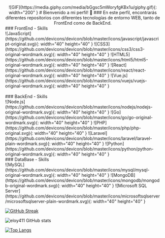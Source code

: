 <div id="header" align="center">
    ![GIF](https://media.giphy.com/media/bGgsc5mWoryfgKBx1u/giphy.gif){: width="200" }
    # Bienvenido a mi perfil! 👾
    ### En este perfil, encontrarás diferentes repositorios con diferentes tecnologías de entorno WEB,
    tanto de FrontEnd como de BackEnd.
</div>

<div align="left">
    ### FrontEnd - Skills
    <div>
        ![JavaScript](https://github.com/devicons/devicon/blob/master/icons/javascript/javascript-original.svg){: width="40" height="40" }
        ![CSS3](https://github.com/devicons/devicon/blob/master/icons/css3/css3-original-wordmark.svg){: width="40" height="40" }
        ![HTML5](https://github.com/devicons/devicon/blob/master/icons/html5/html5-original-wordmark.svg){: width="40" height="40" }
        ![React](https://github.com/devicons/devicon/blob/master/icons/react/react-original-wordmark.svg){: width="40" height="40" }
        ![Vue.js](https://github.com/devicons/devicon/blob/master/icons/vuejs/vuejs-original-wordmark.svg){: width="40" height="40" }
    </div>
</div>

<br>

<div align="left">
    ### BackEnd - Skills
    <div>
        ![Node.js](https://github.com/devicons/devicon/blob/master/icons/nodejs/nodejs-original-wordmark.svg){: width="40" height="40" }
        ![Go](https://github.com/devicons/devicon/blob/master/icons/go/go-original-wordmark.svg){: width="40" height="40" }
        ![PHP](https://github.com/devicons/devicon/blob/master/icons/php/php-original.svg){: width="40" height="40" }
        ![Laravel](https://github.com/devicons/devicon/blob/master/icons/laravel/laravel-plain-wordmark.svg){: width="40" height="40" }
        ![Python](https://github.com/devicons/devicon/blob/master/icons/python/python-original-wordmark.svg){: width="40" height="40" }
    </div>
</div>

<div align="left">
    ### DataBase - Skills
    <div>
        ![MySQL](https://github.com/devicons/devicon/blob/master/icons/mysql/mysql-original-wordmark.svg){: width="40" height="40" }
        ![MongoDB](https://github.com/devicons/devicon/blob/master/icons/mongodb/mongodb-original-wordmark.svg){: width="40" height="40" }
        ![Microsoft SQL Server](https://github.com/devicons/devicon/blob/master/icons/microsoftsqlserver/microsoftsqlserver-plain-wordmark.svg){: width="40" height="40" }
    </div>
</div>

[![GitHub Streak](https://streak-stats.demolab.com?user=eloy411&theme=tokyonight&hide_border=true&locale=es)](https://git.io/streak-stats)

![eloy411 GitHub stats](https://github-readme-stats.vercel.app/api?username=eloy411&show_icons=true&theme=radical)

[![Top Langs](https://github-readme-stats.vercel.app/api/top-langs/?username=eloy411&theme=tokyonight)](https://github.com/anuraghazra/github-readme-stats)

